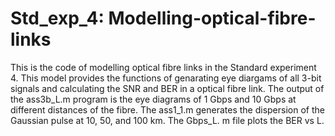 # Std_exp_4: Modelling-optical-fibre-links
This is the code of modelling optical fibre links in the Standard experiment 4.
This model provides the functions of genarating eye diargams of all 3-bit signals and calculating the SNR and BER in a optical fibre link.
The output of the ass3b_L.m program is the eye diagrams of 1 Gbps and 10 Gbps at different distances of the fibre.
The ass1_1.m generates the dispersion of the Gaussian pulse at 10, 50, and 100 km.
The Gbps_L. m file plots the BER vs L.
